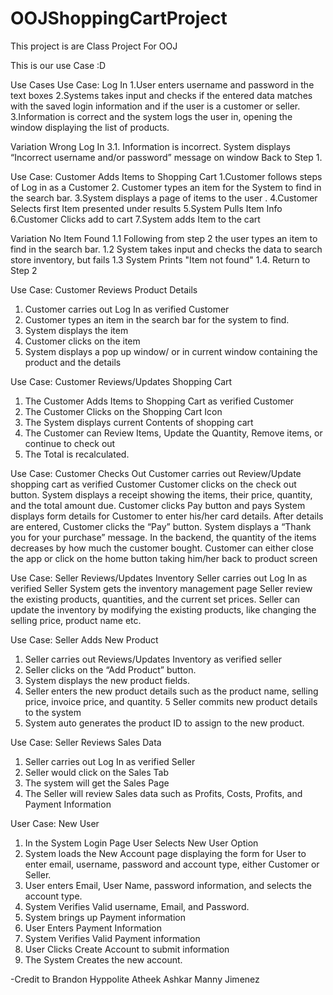 # OOJShoppingCartProject
This project is are Class Project For OOJ 

This is our use Case :D

Use Cases
Use Case: Log In
1.User enters username and password in the text boxes
2.Systems takes input and checks if the entered data matches with the saved login information and if the user is a customer or seller.
3.Information is correct and the system logs the user in, opening the window displaying the list of products.

Variation Wrong Log In 
3.1. Information is incorrect. System displays “Incorrect username and/or password” message on window
Back to Step 1.

Use Case: Customer Adds Items to Shopping Cart
1.Customer follows steps of Log in as a Customer
2. Customer types an item for the System to find in the search bar.
3.System displays a page of items to the user .
4.Customer Selects first Item presented under results
5.System Pulls Item Info
6.Customer Clicks add to cart
7.System adds Item to the cart

Variation No Item Found
1.1  Following from step 2 the user types an item to find in the search bar.
1.2  System takes input and checks the data to search store inventory, but fails
1.3 System Prints "Item not found"
1.4. Return to Step 2

Use Case: Customer Reviews Product Details
1. Customer carries out Log In as verified Customer
2. Customer types an item in the search bar for the system to find.
3. System displays the item
4. Customer clicks on the item
5. System displays a pop up window/ or in current window containing the product and the details

Use Case: Customer Reviews/Updates Shopping Cart
1. The Customer Adds Items to Shopping Cart as verified Customer
2. The Customer Clicks on the Shopping Cart Icon
3. The System displays current Contents of shopping cart
4. The Customer can Review Items, Update the Quantity, Remove items, or continue to check out
5. The Total is recalculated.

Use Case: Customer Checks Out
Customer carries out Review/Update shopping cart as verified Customer
Customer clicks on the check out button.
System displays a receipt showing the items, their price, quantity, and the total amount due.
Customer clicks Pay button and pays
System displays form details for Customer to enter his/her card details. After details are entered, Customer clicks the “Pay” button. 
System displays a “Thank you for your purchase” message. In the backend, the quantity of the items decreases by how much the customer bought.
Customer can either close the app or click on the home button taking him/her back to product screen

Use Case: Seller Reviews/Updates Inventory
Seller carries out Log In as verified Seller
System gets the inventory management page
Seller review the existing products, quantities, and the current set prices.
Seller can update the inventory by modifying the existing products, like changing the selling price, product name etc.

Use Case: Seller Adds New Product
1. Seller carries out Reviews/Updates Inventory as verified seller
2. Seller clicks on the “Add Product” button.
3. System displays the new product fields. 
4. Seller enters the new product details such as the product name, selling price, invoice price, and quantity.
5 Seller commits new product details to the system
6. System auto generates the product ID to assign to the new product.

Use Case: Seller Reviews Sales Data
1. Seller carries out Log In as verified Seller
2. Seller would click on the Sales Tab
3. The system will get the Sales Page
4. The Seller will review Sales data such as Profits, Costs, Profits, and Payment Information

User Case: New User
1. In the System Login Page User Selects New User Option
2. System loads the New Account page displaying the form for User to enter email, username, password and account type, either Customer or Seller.
3. User enters Email, User Name, password information, and selects the account type.
4. System Verifies Valid username, Email, and Password.
5. System brings up Payment information
6. User Enters Payment Information 
7. System Verifies Valid Payment information
8. User Clicks Create Account to submit information
9. The System Creates the new account.

-Credit to
Brandon Hyppolite
Atheek Ashkar
Manny Jimenez 
